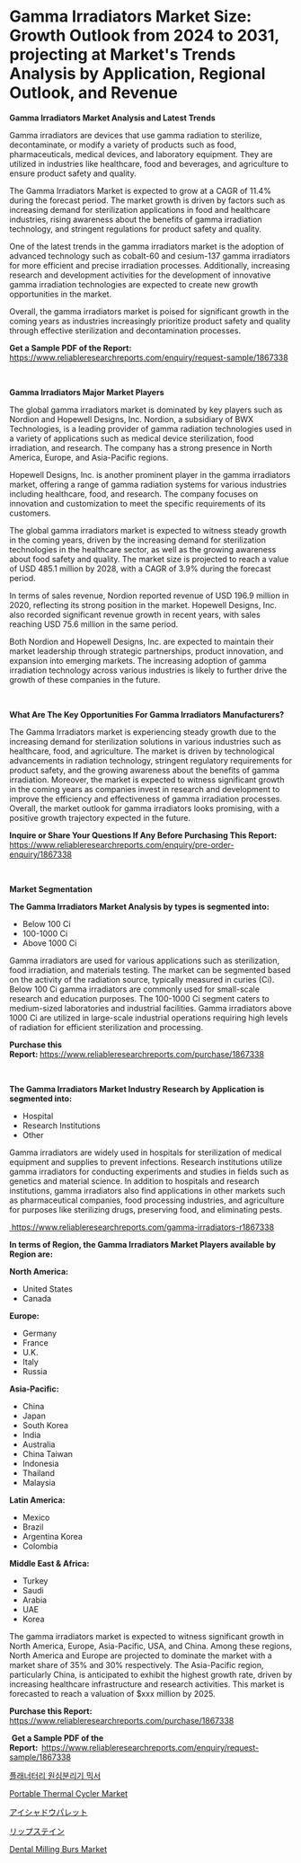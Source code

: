 <p><h1>Gamma Irradiators Market Size: Growth Outlook from 2024 to 2031, projecting at Market's Trends Analysis by Application, Regional Outlook, and Revenue</h1></p><p><strong>Gamma Irradiators Market Analysis and Latest Trends</strong></p>
<p><p>Gamma irradiators are devices that use gamma radiation to sterilize, decontaminate, or modify a variety of products such as food, pharmaceuticals, medical devices, and laboratory equipment. They are utilized in industries like healthcare, food and beverages, and agriculture to ensure product safety and quality.</p><p>The Gamma Irradiators Market is expected to grow at a CAGR of 11.4% during the forecast period. The market growth is driven by factors such as increasing demand for sterilization applications in food and healthcare industries, rising awareness about the benefits of gamma irradiation technology, and stringent regulations for product safety and quality.</p><p>One of the latest trends in the gamma irradiators market is the adoption of advanced technology such as cobalt-60 and cesium-137 gamma irradiators for more efficient and precise irradiation processes. Additionally, increasing research and development activities for the development of innovative gamma irradiation technologies are expected to create new growth opportunities in the market.</p><p>Overall, the gamma irradiators market is poised for significant growth in the coming years as industries increasingly prioritize product safety and quality through effective sterilization and decontamination processes.</p></p>
<p><strong>Get a Sample PDF of the Report:&nbsp;</strong> <a href="https://www.reliableresearchreports.com/enquiry/request-sample/1867338">https://www.reliableresearchreports.com/enquiry/request-sample/1867338</a></p>
<p>&nbsp;</p>
<p><strong>Gamma Irradiators Major Market Players</strong></p>
<p><p>The global gamma irradiators market is dominated by key players such as Nordion and Hopewell Designs, Inc. Nordion, a subsidiary of BWX Technologies, is a leading provider of gamma radiation technologies used in a variety of applications such as medical device sterilization, food irradiation, and research. The company has a strong presence in North America, Europe, and Asia-Pacific regions.</p><p>Hopewell Designs, Inc. is another prominent player in the gamma irradiators market, offering a range of gamma radiation systems for various industries including healthcare, food, and research. The company focuses on innovation and customization to meet the specific requirements of its customers.</p><p>The global gamma irradiators market is expected to witness steady growth in the coming years, driven by the increasing demand for sterilization technologies in the healthcare sector, as well as the growing awareness about food safety and quality. The market size is projected to reach a value of USD 485.1 million by 2028, with a CAGR of 3.9% during the forecast period.</p><p>In terms of sales revenue, Nordion reported revenue of USD 196.9 million in 2020, reflecting its strong position in the market. Hopewell Designs, Inc. also recorded significant revenue growth in recent years, with sales reaching USD 75.6 million in the same period.</p><p>Both Nordion and Hopewell Designs, Inc. are expected to maintain their market leadership through strategic partnerships, product innovation, and expansion into emerging markets. The increasing adoption of gamma irradiation technology across various industries is likely to further drive the growth of these companies in the future.</p></p>
<p>&nbsp;</p>
<p><strong>What Are The Key Opportunities For Gamma Irradiators Manufacturers?</strong></p>
<p><p>The Gamma Irradiators market is experiencing steady growth due to the increasing demand for sterilization solutions in various industries such as healthcare, food, and agriculture. The market is driven by technological advancements in radiation technology, stringent regulatory requirements for product safety, and the growing awareness about the benefits of gamma irradiation. Moreover, the market is expected to witness significant growth in the coming years as companies invest in research and development to improve the efficiency and effectiveness of gamma irradiation processes. Overall, the market outlook for gamma irradiators looks promising, with a positive growth trajectory expected in the future.</p></p>
<p><strong>Inquire or Share Your Questions If Any Before Purchasing This Report:</strong> <a href="https://www.reliableresearchreports.com/enquiry/pre-order-enquiry/1867338">https://www.reliableresearchreports.com/enquiry/pre-order-enquiry/1867338</a></p>
<p>&nbsp;</p>
<p><strong>Market Segmentation</strong></p>
<p><strong>The Gamma Irradiators Market Analysis by types is segmented into:</strong></p>
<p><ul><li>Below 100 Ci</li><li>100-1000 Ci</li><li>Above 1000 Ci</li></ul></p>
<p><p>Gamma irradiators are used for various applications such as sterilization, food irradiation, and materials testing. The market can be segmented based on the activity of the radiation source, typically measured in curies (Ci). Below 100 Ci gamma irradiators are commonly used for small-scale research and education purposes. The 100-1000 Ci segment caters to medium-sized laboratories and industrial facilities. Gamma irradiators above 1000 Ci are utilized in large-scale industrial operations requiring high levels of radiation for efficient sterilization and processing.</p></p>
<p><strong>Purchase this Report:&nbsp;</strong><a href="https://www.reliableresearchreports.com/purchase/1867338">https://www.reliableresearchreports.com/purchase/1867338</a></p>
<p>&nbsp;</p>
<p><strong>The Gamma Irradiators Market Industry Research by Application is segmented into:</strong></p>
<p><ul><li>Hospital</li><li>Research Institutions</li><li>Other</li></ul></p>
<p><p>Gamma irradiators are widely used in hospitals for sterilization of medical equipment and supplies to prevent infections. Research institutions utilize gamma irradiators for conducting experiments and studies in fields such as genetics and material science. In addition to hospitals and research institutions, gamma irradiators also find applications in other markets such as pharmaceutical companies, food processing industries, and agriculture for purposes like sterilizing drugs, preserving food, and eliminating pests.</p></p>
<p><a href="https://www.reliableresearchreports.com/gamma-irradiators-r1867338">&nbsp;https://www.reliableresearchreports.com/gamma-irradiators-r1867338</a></p>
<p><strong>In terms of Region, the Gamma Irradiators Market Players available by Region are:</strong></p>
<p>
    <p> <strong> North America: </strong>
        <ul>
            <li>United States</li>
            <li>Canada</li>
        </ul>
        </p> 
    <p> <strong> Europe: </strong>
        <ul>
            <li>Germany</li>
            <li>France</li>
            <li>U.K.</li>
            <li>Italy</li>
            <li>Russia</li>
        </ul>
        </p> 
    <p> <strong> Asia-Pacific: </strong>
        <ul>
            <li>China</li>
            <li>Japan</li>
            <li>South Korea</li>
            <li>India</li>
            <li>Australia</li>
            <li>China Taiwan</li>
            <li>Indonesia</li>
            <li>Thailand</li>
            <li>Malaysia</li>
        </ul>
        </p> 
    <p> <strong> Latin America: </strong>
        <ul>
            <li>Mexico</li>
            <li>Brazil</li>
            <li>Argentina Korea</li>
            <li>Colombia</li>
        </ul>
        </p> 
    <p> <strong> Middle East & Africa: </strong>
        <ul>
            <li>Turkey</li>
            <li>Saudi</li>
            <li>Arabia</li>
            <li>UAE</li>
            <li>Korea</li>
        </ul>
    </p>
    </p>
<p><p>The gamma irradiators market is expected to witness significant growth in North America, Europe, Asia-Pacific, USA, and China. Among these regions, North America and Europe are projected to dominate the market with a market share of 35% and 30% respectively. The Asia-Pacific region, particularly China, is anticipated to exhibit the highest growth rate, driven by increasing healthcare infrastructure and research activities. This market is forecasted to reach a valuation of $xxx million by 2025.</p></p>
<p><strong>Purchase this Report: </strong><a href="https://www.reliableresearchreports.com/purchase/1867338">https://www.reliableresearchreports.com/purchase/1867338</a></p>
<p>&nbsp;<strong>Get a Sample PDF of the Report:&nbsp;&nbsp;</strong><a href="https://www.reliableresearchreports.com/enquiry/request-sample/1867338">https://www.reliableresearchreports.com/enquiry/request-sample/1867338</a></p>
<p><strong></strong></p>
<p><p><a href="https://github.com/vseigx30c9a1j/Market-Research-Report-List-2/blob/main/944692044897.md">플래너터리 원심분리기 믹서</a></p><p><a href="https://github.com/Glendatilghmankmgz0rbhwpy/Market-Research-Report-List-2/blob/main/portable-thermal-cycler-market.md">Portable Thermal Cycler Market</a></p><p><a href="https://github.com/mm14022023/Market-Research-Report-List-1/blob/main/137097249886.md">アイシャドウパレット</a></p><p><a href="https://github.com/RudySimonis2023/Market-Research-Report-List-1/blob/main/695051449887.md">リップステイン</a></p><p><a href="https://github.com/DeonteStanton2023/Market-Research-Report-List-1/blob/main/dental-milling-burs-market.md">Dental Milling Burs Market</a></p></p>